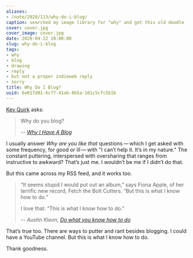 ```yaml
---
aliases:
- /note/2020/113/why-do-i-blog/
caption: searched my image library for "why" and got this old doodle
cover: cover.jpg
cover_image: cover.jpg
date: 2020-04-22 20:00:00
slug: why-do-i-blog
tags:
- why
- blog
- drawing
- reply
- but not a proper indieweb reply
- sorry
title: Why Do I Blog?
uuid: 6e017d81-6c77-41ab-8b5a-161c5cfc5b1b
---
```


[Kev Quirk]: https://kevq.uk

[Kev Quirk][] asks:

[Why I Have A Blog]: https://kevq.uk/why-i-have-a-blog

> Why do you blog?
>
> -- <cite>[Why I Have A Blog][]</cite>

I usually answer *Why are you like that* questions — which I get asked
with some frequency, for good or ill — with "I can’t help it. It’s in my
nature." The constant puttering, interspersed with oversharing that
ranges from instructive to awkward? That’s just me. I wouldn’t be me if
I didn’t do that.

But this came across my RSS feed, and it works too.

[Do what you know how to do]: https://austinkleon.com/2020/04/19/do-what-you-know-how-to-do/

> “It seems stupid I would put out an album,” says Fiona Apple, of her terrific
> new record, Fetch the Bolt Cutters. “But this is what I know how to do.”
>
> I love that: “This is what I know how to do.”
>
> -- <cite>Austin Kleon, [Do what you know how to do][]</cite>

That’s true too. There are ways to putter and rant besides blogging. I
could have a YouTube channel. But this is what I know how to do.

Thank goodness.